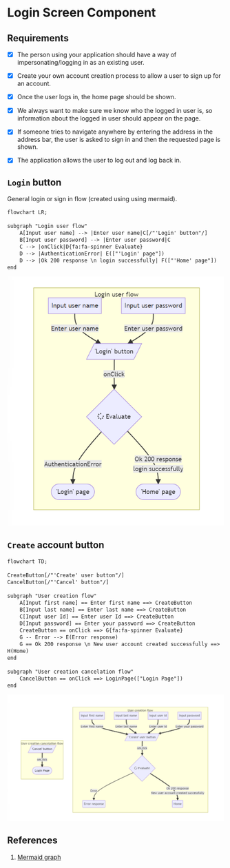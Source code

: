 # Login Screen Component

## Requirements

- [X] The person using your application should have a way of impersonating/logging in as an existing user.
- [X] Create your own account creation process to allow a user to sign up for an account. 
- [X] Once the user logs in, the home page should be shown.
- [X] We always want to make sure we know who the logged in user is, so information about the logged in user should appear on the page. 
- [X] If someone tries to navigate anywhere by entering the address in the address bar, the user is asked to sign in and then the requested page is shown. 
- [X] The application allows the user to log out and log back in.


## `Login` button

General login or sign in flow (created using using mermaid).
```mermaid
flowchart LR;

subgraph "Login user flow"
    A[Input user name] --> |Enter user name|C[/"'Login' button"/]
    B[Input user password] --> |Enter user password|C
    C --> |onClick|D{fa:fa-spinner Evaluate}
    D --> |AuthenticationError| E(["'Login' page"])
    D --> |Ok 200 response \n login successfully| F(["'Home' page"])
end
```

![Login flow](../../../assets/diagrams/loginGeneralFlow.png)

## `Create` account button

```mermaid
flowchart TD;

CreateButton[/"'Create' user button"/]
CancelButton[/"'Cancel' button"/]

subgraph "User creation flow"
    A[Input first name] == Enter first name ==> CreateButton
    B[Input last name] == Enter last name ==> CreateButton
    C[Input user Id] == Enter user Id ==> CreateButton
    D[Input password] == Enter your password ==> CreateButton
    CreateButton == onClick ==> G{fa:fa-spinner Evaluate}
    G -- Error --> E(Error response)
    G == Ok 200 response \n New user account created successfully ==> H(Home)
end

subgraph "User creation cancelation flow"
    CancelButton == onClick ==> LoginPage(["Login Page"])
end
```

![Create flow](../../../assets/diagrams/createUserFlow.png)

## References
1. [Mermaid graph](https://mermaid.live/)